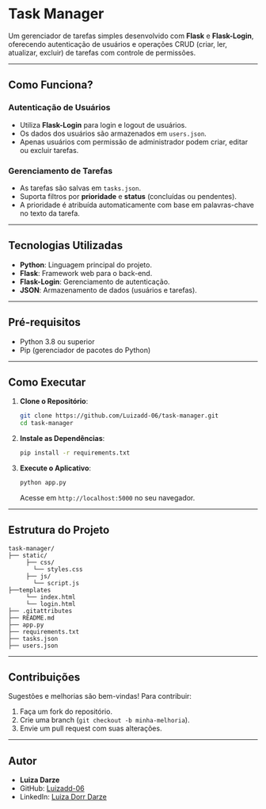 # Task Manager

Um gerenciador de tarefas simples desenvolvido com **Flask** e **Flask-Login**, oferecendo autenticação de usuários e operações CRUD (criar, ler, atualizar, excluir) de tarefas com controle de permissões.

---

## Como Funciona?

### Autenticação de Usuários
- Utiliza **Flask-Login** para login e logout de usuários.
- Os dados dos usuários são armazenados em `users.json`.
- Apenas usuários com permissão de administrador podem criar, editar ou excluir tarefas.

### Gerenciamento de Tarefas
- As tarefas são salvas em `tasks.json`.
- Suporta filtros por **prioridade** e **status** (concluídas ou pendentes).
- A prioridade é atribuída automaticamente com base em palavras-chave no texto da tarefa.

---

## Tecnologias Utilizadas
- **Python**: Linguagem principal do projeto.
- **Flask**: Framework web para o back-end.
- **Flask-Login**: Gerenciamento de autenticação.
- **JSON**: Armazenamento de dados (usuários e tarefas).

---

## Pré-requisitos
- Python 3.8 ou superior
- Pip (gerenciador de pacotes do Python)

---

## Como Executar
1. **Clone o Repositório**:
   ```bash
   git clone https://github.com/Luizadd-06/task-manager.git
   cd task-manager
   ```

2. **Instale as Dependências**:
   ```bash
   pip install -r requirements.txt
   ```

3. **Execute o Aplicativo**:
   ```bash
   python app.py
   ```
   Acesse em `http://localhost:5000` no seu navegador.

---

## Estrutura do Projeto
```
task-manager/
├── static/         
     ├── css/
       └── styles.css
     ├── js/
       └── script.js    
├──templates
     └── index.html
     └── login.html   
├── .gitattributes
├── README.md         
├── app.py
├── requirements.txt
├── tasks.json
├── users.json    
```

---

## Contribuições
Sugestões e melhorias são bem-vindas! Para contribuir:
1. Faça um fork do repositório.
2. Crie uma branch (`git checkout -b minha-melhoria`).
3. Envie um pull request com suas alterações.

---

## Autor
- **Luiza Darze**  
- GitHub: [Luizadd-06](https://github.com/Luizadd-06)  
- LinkedIn: [Luiza Dorr Darze](https://www.linkedin.com/in/luiza-dorr-darze-101784213/)
